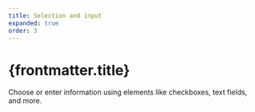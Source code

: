 ```yaml
---
title: Selection and input
expanded: true
order: 3
---
```


# {frontmatter.title}

<Lede>

Choose or enter information using elements like checkboxes, text fields, and more.

</Lede>

<Examples />

<Props componentName={frontmatter.title} />
